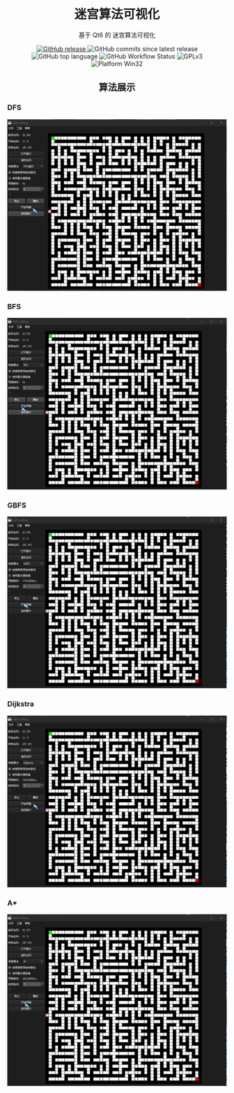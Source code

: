 <h1 align="center">
    迷宫算法可视化
</h1>
<p align="center">
    基于 Qt6 的 迷宫算法可视化
</p>
<p align="center">
    <a href="https://www.github.com/half-nothing/maze-algorithm-visualization/releases/latest">
        <img alt="GitHub release" src="https://img.shields.io/github/v/release/half-nothing/maze-algorithm-visualization">
    </a>
    <img alt="GitHub commits since latest release" src="https://img.shields.io/github/commits-since/half-nothing/maze-algorithm-visualization/latest/main">
    <br/>
    <img alt="GitHub top language" src="https://img.shields.io/github/languages/top/half-nothing/maze-algorithm-visualization">
    <img alt="GitHub Workflow Status" src="https://img.shields.io/github/actions/workflow/status/half-nothing/maze-algorithm-visualization/windows-build.yml">
    <img alt="GPLv3" src="https://img.shields.io/badge/License-GPLv3-blue"/>
    <img alt="Platform Win32" src="https://img.shields.io/badge/Platform-Win32%20-blue"/>
</p>  

<h2 align="center"> 算法展示 </h2>

### DFS
![DFS](docs/images/DFS-Maze.gif)
### BFS
![BFS](docs/images/BFS-Maze.gif)
### GBFS
![GBFS](docs/images/GBFS-Maze.gif)
### Dijkstra
![Dijkstra](docs/images/Dijkstra-Maze.gif)
### A*
![A*](docs/images/AStar-Maze.gif)
